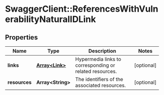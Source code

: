 # SwaggerClient::ReferencesWithVulnerabilityNaturalIDLink

## Properties
Name | Type | Description | Notes
------------ | ------------- | ------------- | -------------
**links** | [**Array&lt;Link&gt;**](Link.md) | Hypermedia links to corresponding or related resources. | [optional] 
**resources** | **Array&lt;String&gt;** | The identifiers of the associated resources. | [optional] 

